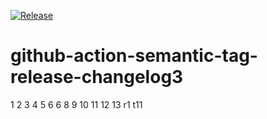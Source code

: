 [![Release](https://github.com/bakuppus/github-action-semantic-tag-release-changelog3/actions/workflows/release.yaml/badge.svg?branch=b1)](https://github.com/bakuppus/github-action-semantic-tag-release-changelog3/actions/workflows/release.yaml)

# github-action-semantic-tag-release-changelog3
1
2
3
4
5
6
6
8
9
10
11
12
13
r1
t11